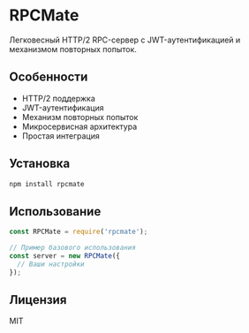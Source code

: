 # RPCMate

Легковесный HTTP/2 RPC-сервер с JWT-аутентификацией и механизмом повторных попыток.

## Особенности

- HTTP/2 поддержка
- JWT-аутентификация
- Механизм повторных попыток
- Микросервисная архитектура
- Простая интеграция

## Установка

```bash
npm install rpcmate
```

## Использование

```javascript
const RPCMate = require('rpcmate');

// Пример базового использования
const server = new RPCMate({
  // Ваши настройки
});
```

## Лицензия

MIT 